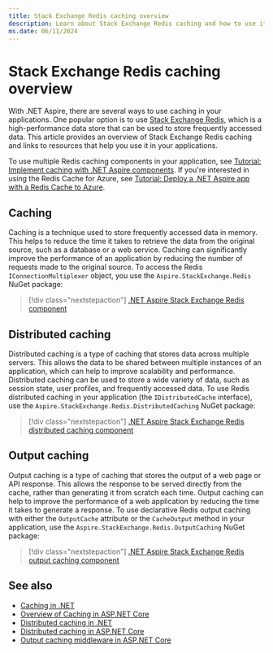 ```yaml
---
title: Stack Exchange Redis caching overview
description: Learn about Stack Exchange Redis caching and how to use it in your applications.
ms.date: 06/11/2024
---
```


# Stack Exchange Redis caching overview

With .NET Aspire, there are several ways to use caching in your applications. One popular option is to use [Stack Exchange Redis](https://stackexchange.github.io/StackExchange.Redis), which is a high-performance data store that can be used to store frequently accessed data. This article provides an overview of Stack Exchange Redis caching and links to resources that help you use it in your applications.

To use multiple Redis caching components in your application, see [Tutorial: Implement caching with .NET Aspire components](caching-components.md). If you're interested in using the Redis Cache for Azure, see [Tutorial: Deploy a .NET Aspire app with a Redis Cache to Azure](caching-components-deployment.md).

## Caching

Caching is a technique used to store frequently accessed data in memory. This helps to reduce the time it takes to retrieve the data from the original source, such as a database or a web service. Caching can significantly improve the performance of an application by reducing the number of requests made to the original source. To access the Redis `IConnectionMultiplexer` object, you use the `Aspire.StackExchange.Redis` NuGet package:

> [!div class="nextstepaction"]
> [.NET Aspire Stack Exchange Redis component](stackexchange-redis-component.md)

## Distributed caching

Distributed caching is a type of caching that stores data across multiple servers. This allows the data to be shared between multiple instances of an application, which can help to improve scalability and performance. Distributed caching can be used to store a wide variety of data, such as session state, user profiles, and frequently accessed data. To use Redis distributed caching in your application (the `IDistributedCache` interface), use the `Aspire.StackExchange.Redis.DistributedCaching` NuGet package:

> [!div class="nextstepaction"]
> [.NET Aspire Stack Exchange Redis distributed caching component](stackexchange-redis-distributed-caching-component.md)

## Output caching

Output caching is a type of caching that stores the output of a web page or API response. This allows the response to be served directly from the cache, rather than generating it from scratch each time. Output caching can help to improve the performance of a web application by reducing the time it takes to generate a response. To use declarative Redis output caching with either the `OutputCache` attribute or the `CacheOutput` method in your application, use the `Aspire.StackExchange.Redis.OutputCaching` NuGet package:

> [!div class="nextstepaction"]
> [.NET Aspire Stack Exchange Redis output caching component](stackexchange-redis-output-caching-component.md)

## See also

- [Caching in .NET](/dotnet/core/extensions/caching)
- [Overview of Caching in ASP.NET Core](/aspnet/core/performance/caching/overview)
- [Distributed caching in .NET](/dotnet/core/extensions/caching#distributed-caching)
- [Distributed caching in ASP.NET Core](/aspnet/core/performance/caching/distributed)
- [Output caching middleware in ASP.NET Core](/aspnet/core/performance/caching/output)
